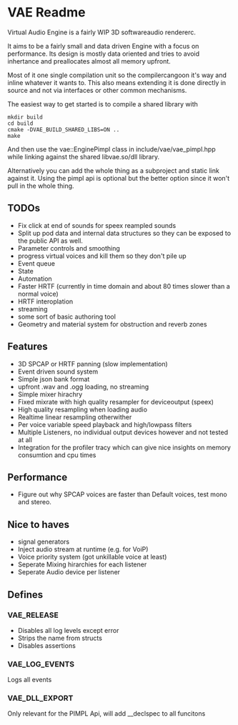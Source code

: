 # VAE Readme
Virtual Audio Engine is a fairly WIP 3D softwareaudio rendererc.

It aims to be a fairly small and data driven Engine with a focus on performance.
Its design is mostly data oriented and tries to avoid inhertance and preallocates
almost all memory upfront.

Most of it one single compilation unit so the compilercangoon it's way and inline
whatever it wants to.
This also means extending it is done directly in source and not via interfaces or other common mechanisms.

The easiest way to get started is to compile a shared library with
```
mkdir build
cd build
cmake -DVAE_BUILD_SHARED_LIBS=ON ..
make
```
And then use the vae::EnginePimpl class in include/vae/vae_pimpl.hpp while linking against the shared libvae.so/dll library.


Alternatively you can add the whole thing as a subproject and static link against it.
Using the pimpl api is optional but the better option since it won't pull in the whole thing.

## TODOs
- Fix click at end of sounds for speex reampled sounds
- Split up pod data and internal data structures so they can be exposed to the public API as well.
- Parameter controls and smoothing
- progress virtual voices and kill them so they don't pile up
- Event queue
- State
- Automation
- Faster HRTF (currently in time domain and about 80 times slower than a normal voice)
- HRTF interoplation
- streaming
- some sort of basic authoring tool
- Geometry and material system for obstruction and reverb zones

## Features
- 3D SPCAP or HRTF panning (slow implementation)
- Event driven sound system
- Simple json bank format
- upfront .wav and .ogg loading, no streaming
- Simple mixer hirachry
- Fixed mixrate with high quality resampler for deviceoutput (speex)
- High quality resampling when loading audio
- Realtime linear resampling otherwither
- Per voice variable speed playback and high/lowpass filters
- Multiple Listeners, no individual output devices however and not tested at all
- Integration for the profiler tracy which can give nice insights on memory consumtion and cpu times

## Performance
- Figure out why SPCAP voices are faster than Default voices, test mono and stereo.

## Nice to haves
- signal generators
- Inject audio stream at runtime (e.g. for VoiP)
- Voice priority system (got unkillable voice at least)
- Seperate Mixing hirarchies for each listener
- Seperate Audio device per listener

## Defines

### VAE_RELEASE
- Disables all log levels except error
- Strips the name from structs
- Disables assertions
### VAE_LOG_EVENTS
Logs all events

### VAE_DLL_EXPORT
Only relevant for the PIMPL Api, will add __declspec to all funcitons
